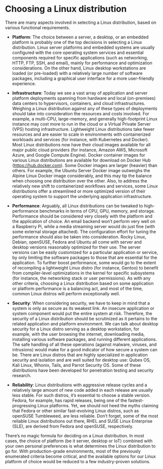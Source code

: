 # Choosing a Linux distribution
There are many aspects involved in selecting a Linux distribution, based on various functional requirements.

- **Platform**: The choice between a server, a desktop, or an embedded platform is probably one of the top decisions in selecting a Linux distribution. Linux server platforms and embedded systems are usually configured with the core operating system services and essential components required for specific applications (such as networking, HTTP, FTP, SSH, and email), mainly for performance and optimization considerations. On the other hand, Linux desktop workstations are loaded (or pre-loaded) with a relatively large number of software packages, including a graphical user interface for a more user-friendly experience.

- **Infrastructure**: Today we see a vast array of application and server platform deployments spanning from hardware and local (on-premises) data centers to hypervisors, containers, and cloud infrastructures. Weighing a Linux distribution against any of these types of deployments should take into consideration the resources and costs involved. For example, a multi-CPU, large-memory, and generally high-footprint Linux instance may cost more to run in the cloud or a Virtual Private Server (VPS) hosting infrastructure. Lightweight Linux distributions take fewer resources and are easier to scale in environments with containerized workloads and services (for instance, with Kubernetes and Docker). Most Linux distributions now have their cloud images available for all major public cloud providers (for instance, Amazon AWS, Microsoft Azure, and Google Compute Engine). Docker container images for various Linux distributions are available for download on Docker Hub (https://hub.docker.com). Some Docker images are larger (heavier) than others. For example, the Ubuntu Server Docker image outweighs the Alpine Linux Docker image considerably, and this may tip the balance when choosing one distribution over the other. Also, to address the relatively new shift to containerized workflows and services, some Linux distributions offer a streamlined or more optimized version of their operating system to support the underlying application infrastructure. 

- **Performance**: Arguably, all Linux distributions can be tweaked to high-performance benchmarks in terms of CPU, GPU, memory, and storage. Performance should be considered very closely with the platform and the application of choice. An email backend won’t perform very well on a Raspberry Pi, while a media streaming server would do just fine (with some external storage attached). The configuration effort for tuning the performance should also be taken into consideration. Rocky Linux, Debian, openSUSE, Fedora and Ubuntu all come with server and desktop versions reasonably optimized for their use. The server versions can be easily customized for a particular application or service, by only limiting the software packages to those that are essential for the application. To further boost performance, some would go to the extent of recompiling a lightweight Linux distro (for instance, Gentoo) to benefit from compiler-level optimizations in the kernel for specific subsystems (for instance, the networking stack or user permissions). As with any other criteria, choosing a Linux distribution based on some application or platform performance is a balancing act, and most of the time, common Linux distros will perform exceptionally well.

- **Security**: When considering security, we have to keep in mind that a system is only as secure as its weakest link. An insecure application or system component would put the entire system at risk. Therefore, the security of a Linux distribution should be scrutinized as it pertains to the related application and platform environment. We can talk about desktop security for a Linux distro serving as a desktop workstation, for example, with the user browsing the internet, downloading media, installing various software packages, and running different applications. The safe handling of all these operations (against malware, viruses, and intrusions) would make for a good indicator of how secure a system can be. There are Linux distros that are highly specialized in application security and isolation and are well suited for desktop use: Qubes OS, Kali Linux, Whonix, Tails, and Parrot Security OS. Some of these distributions have been developed for penetration testing and security research.

- **Reliability**: Linux distributions with aggressive release cycles and a relatively large amount of new code added in each release are usually less stable. For such distros, it’s essential to choose a stable version. Fedora, for example, has rapid releases, being one of the fastest-progressing Linux platforms. Yet, we should not heed the myths claiming that Fedora or other similar fast-evolving Linux distros, such as openSUSE Tumbleweed, are less reliable. Don’t forget, some of the most reliable Linux distributions out there, RHEL and SUSE Linux Enterprise (SLE), are derived from Fedora and openSUSE, respectively.

There’s no magic formula for deciding on a Linux distribution. In most cases, the choice of platform (be it server, desktop or IoT) combined with your own personal preferences is what determines the Linux distribution to go for. With production-grade environments, most of the previously enumerated criteria become critical, and the available options for our Linux platform of choice would be reduced to a few industry-proven solutions.